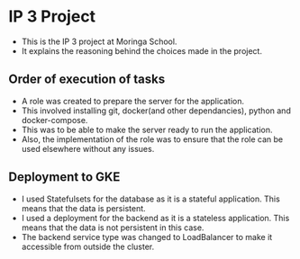 # IP 3 Project

- This is the IP 3 project at Moringa School.
- It explains the reasoning behind the choices made in the project.

## Order of execution of tasks

- A role was created to prepare the server for the application.
- This involved installing git, docker(and other dependancies), python and docker-compose.
- This was to be able to make the server ready to run the application.
- Also, the implementation of the role was to ensure that the role can be used elsewhere without any issues.

## Deployment to GKE

- I used Statefulsets for the database as it is a stateful application. This means that the data is persistent.
- I used a deployment for the backend as it is a stateless application. This means that the data is not persistent in this case.
- The backend service type was changed to LoadBalancer to make it accessible from outside the cluster.
